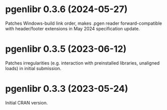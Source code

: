 # pgenlibr 0.3.6 (2024-05-27)
Patches Windows-build link order, makes .pgen reader forward-compatible with
header/footer extensions in May 2024 specification update.

# pgenlibr 0.3.5 (2023-06-12)
Patches irregularities (e.g. interaction with preinstalled libraries, unaligned
loads) in initial submission.

# pgenlibr 0.3.3 (2023-05-24)
Initial CRAN version.
